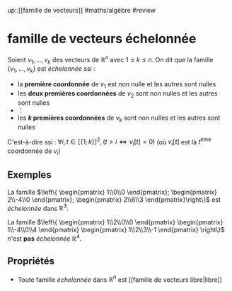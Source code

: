 up::[[famille de vecteurs]]
#maths/algèbre #review 
# famille de vecteurs échelonnée
Soient $v_1,\ldots,v_k$ des vecteurs de $\mathbb{R}^n$ avec $1\leq k \leq n$. On dit que la famille $\{v_1,\ldots,v_k\}$ est _échelonnée_ ssi :
 - la **première coordonnée** de $v_1$ est non nulle et les autres sont nulles
 - les **deux premières coordonnées** de $v_2$ sont non nulles et les autres sont nulles
 - $\vdots$
 - les **$k$ premières coordonnées** de $v_k$ sont non nulles et les autres sont nulles

C'est-à-dire ssi : $\forall i,t\in[\![1;k]\!]^2, (t>i \iff v_i[t] = 0)$
(où $v_i[t]$ est là $t^{\text{ème}}$ coordonnée de $v_i$)

## Exemples
La famille $\left\{ \begin{pmatrix} 1\\0\\0 \end{pmatrix}; \begin{pmatrix} 2\\-4\\0 \end{pmatrix}; \begin{pmatrix} 2\\6\\3 \end{pmatrix}\right\}$ est _échelonnée_ dans $\mathbb{R}^3$.

La famille $\left\{ \begin{pmatrix} 1\\2\\0\\0 \end{pmatrix} \begin{pmatrix} 1\\-4\\0\\4 \end{pmatrix} \begin{pmatrix} 1\\2\\3\\-1 \end{pmatrix} \right\}$ n'est **pas** _échelonnée_ $\mathbb{R}^4$.


## Propriétés
 - Toute famille _échelonnée_ dans $\mathbb{R}^n$ est [[famille de vecteurs libre|libre]]


